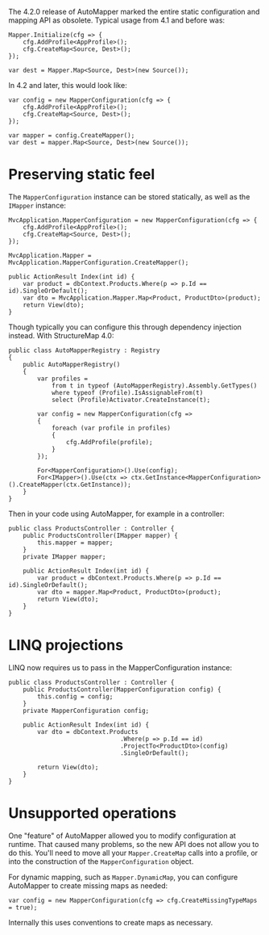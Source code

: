 The 4.2.0 release of AutoMapper marked the entire static configuration and mapping API as obsolete. Typical usage from 4.1 and before was:

```
Mapper.Initialize(cfg => {
    cfg.AddProfile<AppProfile>();
    cfg.CreateMap<Source, Dest>();
});

var dest = Mapper.Map<Source, Dest>(new Source());
```

In 4.2 and later, this would look like:

```
var config = new MapperConfiguration(cfg => {
    cfg.AddProfile<AppProfile>();
    cfg.CreateMap<Source, Dest>();
});

var mapper = config.CreateMapper();
var dest = mapper.Map<Source, Dest>(new Source());
```

# Preserving static feel

The `MapperConfiguration` instance can be stored statically, as well as the `IMapper` instance:

```
MvcApplication.MapperConfiguration = new MapperConfiguration(cfg => {
    cfg.AddProfile<AppProfile>();
    cfg.CreateMap<Source, Dest>();
});

MvcApplication.Mapper = MvcApplication.MapperConfiguration.CreateMapper();

public ActionResult Index(int id) {
    var product = dbContext.Products.Where(p => p.Id == id).SingleOrDefault();
    var dto = MvcApplication.Mapper.Map<Product, ProductDto>(product);
    return View(dto);
}
```

Though typically you can configure this through dependency injection instead. With StructureMap 4.0:

```
public class AutoMapperRegistry : Registry
{
    public AutoMapperRegistry()
    {
        var profiles =
            from t in typeof (AutoMapperRegistry).Assembly.GetTypes()
            where typeof (Profile).IsAssignableFrom(t)
            select (Profile)Activator.CreateInstance(t);

        var config = new MapperConfiguration(cfg =>
        {
            foreach (var profile in profiles)
            {
                cfg.AddProfile(profile);
            }
        });

        For<MapperConfiguration>().Use(config);
        For<IMapper>().Use(ctx => ctx.GetInstance<MapperConfiguration>().CreateMapper(ctx.GetInstance));
    }
}
```

Then in your code using AutoMapper, for example in a controller:

```
public class ProductsController : Controller {
    public ProductsController(IMapper mapper) {
        this.mapper = mapper;
    }
    private IMapper mapper;

    public ActionResult Index(int id) {
        var product = dbContext.Products.Where(p => p.Id == id).SingleOrDefault();
        var dto = mapper.Map<Product, ProductDto>(product);
        return View(dto);
    }    
}
```

# LINQ projections

LINQ now requires us to pass in the MapperConfiguration instance:

```
public class ProductsController : Controller {
    public ProductsController(MapperConfiguration config) {
        this.config = config;
    }
    private MapperConfiguration config;

    public ActionResult Index(int id) {
        var dto = dbContext.Products
                               .Where(p => p.Id == id)
                               .ProjectTo<ProductDto>(config)
                               .SingleOrDefault();

        return View(dto);
    }    
}
```

# Unsupported operations

One "feature" of AutoMapper allowed you to modify configuration at runtime. That caused many problems, so the new API does not allow you to do this. You'll need to move all your `Mapper.CreateMap` calls into a profile, or into the construction of the `MapperConfiguration` object.

For dynamic mapping, such as `Mapper.DynamicMap`, you can configure AutoMapper to create missing maps as needed:

```
var config = new MapperConfiguration(cfg => cfg.CreateMissingTypeMaps = true);
```

Internally this uses conventions to create maps as necessary.